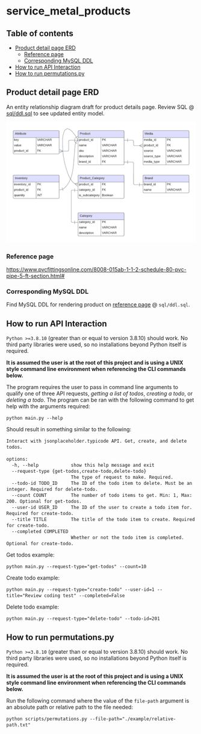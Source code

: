 # service_metal_products

## Table of contents

- [Product detail page ERD](#product-detail-page-erd)
  - [Reference page](#reference-page)
  - [Corresponding MySQL DDL](#corresponding-mysql-ddl)
- [How to run API Interaction](#how-to-run-api-interaction)
- [How to run permutations.py](#how-to-run-permutationspy)

## Product detail page ERD

An entity relationship diagram draft for product details page. Review SQL @ [sql/ddl.sql](https://github.com/theodoremoreland/service_metal_products/blob/main/sql/ddl.sql) to see updated entity model.

<img src="sql/SMT ERD.png" width="600">

### Reference page

https://www.pvcfittingsonline.com/8008-015ab-1-1-2-schedule-80-pvc-pipe-5-ft-section.html#

### Corresponding MySQL DDL

Find MySQL DDL for rendering product on [reference page](https://www.pvcfittingsonline.com/8008-015ab-1-1-2-schedule-80-pvc-pipe-5-ft-section.html#) @ `sql/ddl.sql`.

## How to run API Interaction

`Python >=3.8.10` (greater than or equal to version 3.8.10) should work. No third party libraries were used, so no installations beyond Python itself is required.

**It is assumed the user is at the root of this project and is using a UNIX style command line environment when referencing the CLI commands below.**

The program requires the user to pass in command line arguments to qualify one of three
API requests, _getting a list of todos_, _creating a todo_, or _deleting a todo_. The program can be ran with the following command to get help with the arguments required:

```
python main.py --help
```

Should result in something similar to the following:

```
Interact with jsonplaceholder.typicode API. Get, create, and delete todos.

options:
  -h, --help            show this help message and exit
  --request-type {get-todos,create-todo,delete-todo}
                        The type of request to make. Required.
  --todo-id TODO_ID     The ID of the todo item to delete. Must be an integer. Required for delete-todo.
  --count COUNT         The number of todo items to get. Min: 1, Max: 200. Optional for get-todos.
  --user-id USER_ID     The ID of the user to create a todo item for. Required for create-todo.
  --title TITLE         The title of the todo item to create. Required for create-todo.
  --completed COMPLETED
                        Whether or not the todo item is completed. Optional for create-todo.
```

Get todos example:

```
python main.py --request-type="get-todos" --count=10
```

Create todo example:

```
python main.py --request-type="create-todo" --user-id=1 --title="Review coding test" --completed=False
```

Delete todo example:

```
python main.py --request-type="delete-todo" --todo-id=201
```

## How to run permutations.py

`Python >=3.8.10` (greater than or equal to version 3.8.10) should work. No third party libraries were used, so no installations beyond Python itself is required.

**It is assumed the user is at the root of this project and is using a UNIX style command line environment when referencing the CLI commands below.**

Run the following command where the value of the `file-path` argument is an absolute path or relative path to the file needed:

```
python scripts/permutations.py --file-path="./example/relative-path.txt"
```
